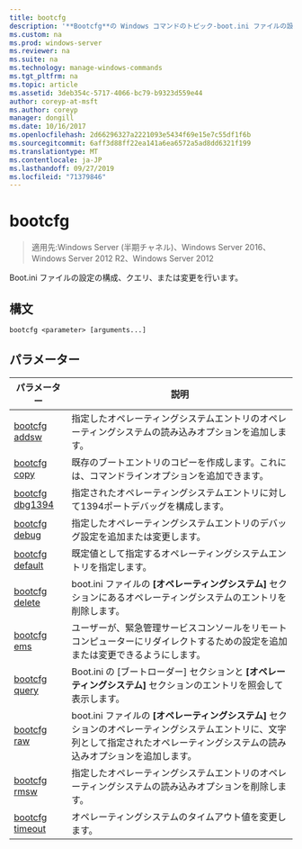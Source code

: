 ```yaml
---
title: bootcfg
description: '**Bootcfg**の Windows コマンドのトピック-boot.ini ファイルの設定の構成、クエリ、または変更を行います。'
ms.custom: na
ms.prod: windows-server
ms.reviewer: na
ms.suite: na
ms.technology: manage-windows-commands
ms.tgt_pltfrm: na
ms.topic: article
ms.assetid: 3deb354c-5717-4066-bc79-b9323d559e44
author: coreyp-at-msft
ms.author: coreyp
manager: dongill
ms.date: 10/16/2017
ms.openlocfilehash: 2d66296327a2221093e5434f69e15e7c55df1f6b
ms.sourcegitcommit: 6aff3d88ff22ea141a6ea6572a5ad8dd6321f199
ms.translationtype: MT
ms.contentlocale: ja-JP
ms.lasthandoff: 09/27/2019
ms.locfileid: "71379846"
---
```

# <a name="bootcfg"></a>bootcfg

>適用先:Windows Server (半期チャネル)、Windows Server 2016、Windows Server 2012 R2、Windows Server 2012

Boot.ini ファイルの設定の構成、クエリ、または変更を行います。  
## <a name="syntax"></a>構文  
```  
bootcfg <parameter> [arguments...]  
```  
## <a name="parameters"></a>パラメーター  
|パラメーター|説明|  
|-------|--------|  
|[bootcfg addsw](bootcfg-addsw.md)|指定したオペレーティングシステムエントリのオペレーティングシステムの読み込みオプションを追加します。|  
|[bootcfg copy](bootcfg-copy.md)|既存のブートエントリのコピーを作成します。これには、コマンドラインオプションを追加できます。|  
|[bootcfg dbg1394](bootcfg-dbg1394.md)|指定されたオペレーティングシステムエントリに対して1394ポートデバッグを構成します。|  
|[bootcfg debug](bootcfg-debug.md)|指定したオペレーティングシステムエントリのデバッグ設定を追加または変更します。|  
|[bootcfg default](bootcfg-default.md)|既定値として指定するオペレーティングシステムエントリを指定します。|  
|[bootcfg delete](bootcfg-delete.md)|boot.ini ファイルの **[オペレーティングシステム]** セクションにあるオペレーティングシステムのエントリを削除します。|  
|[bootcfg ems](bootcfg-ems.md)|ユーザーが、緊急管理サービスコンソールをリモートコンピューターにリダイレクトするための設定を追加または変更できるようにします。|  
|[bootcfg query](bootcfg-query.md)|Boot.ini の [ブートローダー] セクションと **[オペレーティングシステム]** セクションのエントリを照会して表示します。|  
|[bootcfg raw](bootcfg-raw.md)|boot.ini ファイルの **[オペレーティングシステム]** セクションのオペレーティングシステムエントリに、文字列として指定されたオペレーティングシステムの読み込みオプションを追加します。|  
|[bootcfg rmsw](bootcfg-rmsw.md)|指定したオペレーティングシステムエントリのオペレーティングシステムの読み込みオプションを削除します。|  
|[bootcfg timeout](bootcfg-timeout.md)|オペレーティングシステムのタイムアウト値を変更します。|  
